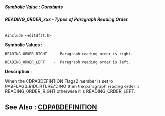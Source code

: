 ##### Symbolic Value : Constants
##### READING_ORDER_xxx - Types of Paragraph Reading Order.
---
```
#include <editdflt.h>
```

**Symbolic Values :**

	READING_ORDER_RIGHT	  -  Paragraph reading order is right.

	READING_ORDER_LEFT	  -  Paragraph reading order is left.


**Description :**

When the CDPABDEFINTION Flags2 member is set to PABFLAG2_BIDI_RTLREADING then the paragraph reading order is READING_ORDER_RIGHT otherwise it is READING_ORDER_LEFT.


**See Also :**
[CDPABDEFINITION](/domino-c-api-docs/reference/Data/CDPABDEFINITION)
---

